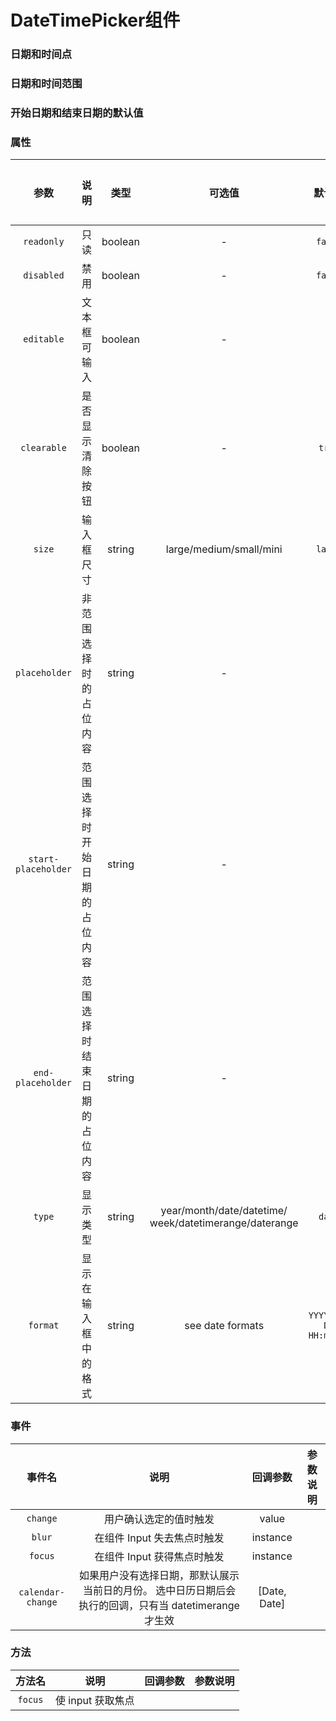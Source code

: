<!-- 加载 demo 组件 start -->
<script setup>
import demo from './demo.vue'
import demo2 from './demo2.vue'
import demo3 from './demo3.vue'
</script>
<!-- 加载 demo 组件 end -->

<!-- 正文开始 -->

# DateTimePicker组件

### 日期和时间点
<Preview comp-name="DateTimePicker" demo-name="demo">
  <demo />
</Preview>

### 日期和时间范围
<Preview comp-name="DateTimePicker" demo-name="demo2">
  <demo2 />
</Preview>

### 开始日期和结束日期的默认值
<Preview comp-name="DateTimePicker" demo-name="demo3">
  <demo3 />
</Preview>

### 属性
参数 | 说明 | 类型 | 可选值 | 默认值 | 是否必填
:-: | :-: | :-: | :-: | :-: | :-:
`readonly` | 只读 | boolean | - | `false` | 否 
`disabled` | 禁用 | boolean | - | `false` | 否
`editable` | 文本框可输入 | boolean | - | `	true` | 否
`clearable` | 是否显示清除按钮 | boolean | - | `true` | 否
`size` | 输入框尺寸 | string | large/medium/small/mini | `large` | 否
`placeholder` | 非范围选择时的占位内容 | string | - | `-` | 否
`start-placeholder` | 范围选择时开始日期的占位内容 | string | - | `-` | 否
`end-placeholder` | 范围选择时结束日期的占位内容 | string | - | `-` | 否
`type` | 显示类型 | string | year/month/date/datetime/ week/datetimerange/daterange | `date` | 否
`format` | 显示在输入框中的格式 | string | see date formats | `YYYY-MM-DD HH:mm:ss` | 否

### 事件
事件名 | 说明 | 回调参数 | 参数说明
:-: | :-: | :-: | :-:
`change` | 用户确认选定的值时触发 | 	value
`blur` | 在组件 Input 失去焦点时触发 | instance 
`focus` | 在组件 Input 获得焦点时触发 | instance
`calendar-change` | 如果用户没有选择日期，那默认展示当前日的月份。 选中日历日期后会执行的回调，只有当 datetimerange 才生效 | 	[Date, Date]


### 方法
方法名 | 说明 | 回调参数 | 参数说明
:-: | :-: | :-: | :-: 
`focus` | 使 input 获取焦点
